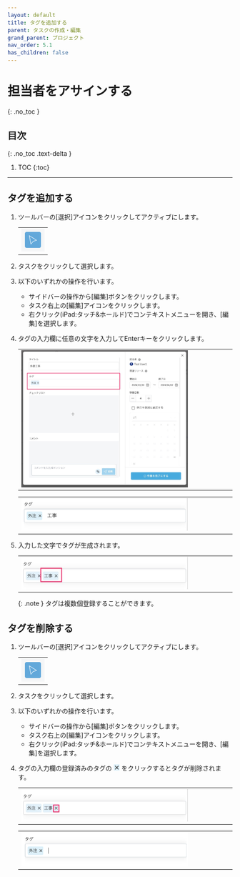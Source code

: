 ```yaml
---
layout: default
title: タグを追加する
parent: タスクの作成・編集
grand_parent: プロジェクト
nav_order: 5.1
has_children: false
---
```


# 担当者をアサインする
{: .no_toc }

## 目次
{: .no_toc .text-delta }

1. TOC
{:toc}

---

## タグを追加する

1. ツールバーの[選択]アイコンをクリックしてアクティブにします。

   <table><tr><td>
   <img src="../../assets/images/activetool-selection.png" width="52px">
   </td></tr></table>
 
2. タスクをクリックして選択します。
3. 以下のいずれかの操作を行います。
    - サイドバーの操作から[編集]ボタンをクリックします。
    - タスク右上の[編集]アイコンをクリックします。
    - 右クリック(iPad:タッチ&ホールド)でコンテキストメニューを開き、[編集]を選択します。

4. タグの入力欄に任意の文字を入力してEnterキーをクリックします。

   <table><tr><td>
   <img src="/assets/images/projects/task/create-tag/1.png" width="80%">
   </td></tr></table>

   <table><tr><td>
   <img src="/assets/images/projects/task/create-tag/2.png" width="80%">
   </td></tr></table>

5. 入力した文字でタグが生成されます。

   <table><tr><td>
   <img src="/assets/images/projects/task/create-tag/3.png" width="80%">
   </td></tr></table>

   {: .note }
   タグは複数個登録することができます。

## タグを削除する

1. ツールバーの[選択]アイコンをクリックしてアクティブにします。

   <table><tr><td>
   <img src="../../assets/images/activetool-selection.png" width="52px">
   </td></tr></table>

2. タスクをクリックして選択します。
3. 以下のいずれかの操作を行います。
    - サイドバーの操作から[編集]ボタンをクリックします。
    - タスク右上の[編集]アイコンをクリックします。
    - 右クリック(iPad:タッチ&ホールド)でコンテキストメニューを開き、[編集]を選択します。

4. タグの入力欄の登録済みのタグの<img src="/assets/images/projects/task/create-tag/4.png" style="height:14px; margin: 0px 4px;">をクリックするとタグが削除されます。

   <table><tr><td>
      <img src="/assets/images/projects/task/create-tag/5.png" width="80%">
   </td></tr></table>

   <table><tr><td>
   <img src="/assets/images/projects/task/create-tag/6.png" width="80%">
   </td></tr></table>